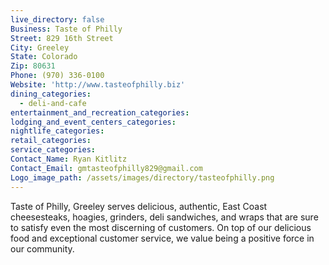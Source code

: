 ```yaml
---
live_directory: false
Business: Taste of Philly
Street: 829 16th Street
City: Greeley
State: Colorado
Zip: 80631
Phone: (970) 336-0100
Website: 'http://www.tasteofphilly.biz'
dining_categories:
  - deli-and-cafe
entertainment_and_recreation_categories:
lodging_and_event_centers_categories:
nightlife_categories:
retail_categories:
service_categories:
Contact_Name: Ryan Kitlitz
Contact_Email: gmtasteofphilly829@gmail.com
Logo_image_path: /assets/images/directory/tasteofphilly.png
---
```


Taste of Philly, Greeley serves delicious, authentic, East Coast cheesesteaks, hoagies, grinders, deli sandwiches, and wraps that are sure to satisfy even the most discerning of customers. On top of our delicious food and exceptional customer service, we value being a positive force in our community.